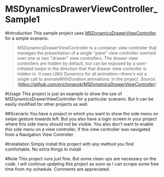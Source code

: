 # MSDynamicsDrawerViewController_Sample1
#Introduction
This sample project uses [MSDynamicsDrawerViewController](https://github.com/erichoracek/MSDynamicsDrawerViewController) for a simple scenario. 
>MSDynamicsDrawerViewController is a container view controller that manages the presentation of a single "pane" view controller overlaid over one or two "drawer" view controllers. The drawer view controllers are hidden by default, but can be exposed by a user-initiated swipe in the direction that that drawer view controller is hidden in. It uses UIKit Dynamics for all animation—there's not a single call to animateWithDuration:animations: in the project.
>_Source: (https://github.com/erichoracek/MSDynamicsDrawerViewController)_

#Usage
This project is just an example to show the use of MSDynamicsDrawerViewController for a particular scenario. But it can be easily modified for other projects as well.

##Scenario
You have a project in which you want to show the side menu on swipe gesture towards left. But you also have a login screen in your project where this side menu should not be visible. You also don't want to enable this side menu on a view controller, if this view controller was navigated from a Navigation View Controller.

#Installation
Simply install this project with any method you find comfortable. No extra things to install

#Note
This project runs just fine. But some clean ups are necessary on the code. I will continue updating this project as soon as I can scrape some free time from my schedule. Comments are appreciated.
